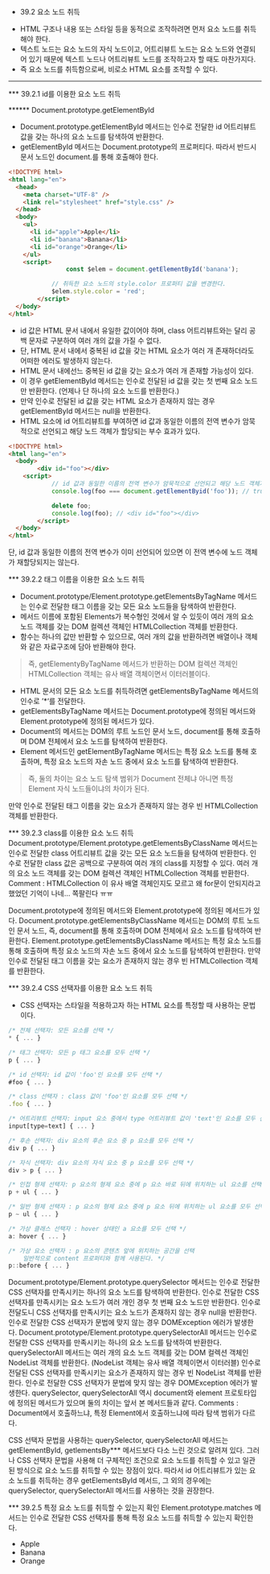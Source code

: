 * 39.2 요소 노드 취득

- HTML 구조나 내용 또는 스타일 등을 동적으로 조작하려면 먼저 요소 노드를 취득해야 한다.
- 텍스트 노드는 요소 노드의 자식 노드이고, 어트리뷰트 노드는 요소 노드와 연결되어 있기 때문에 텍스트 노드나 어트리뷰트 노드를 조작하고자 할 때도 마찬가지다.
- 즉 요소 노드를 취득함으로써, 비로소 HTML 요소를 조작할 수 있다.

---

*** 39.2.1 id를 이용한 요소 노드 취득

****** Document.prototype.getElementById

- Document.prototype.getElementById 메서드는 인수로 전달한 id 어트리뷰트 값을 갖는 하나의 요소 노드를 탐색하여 반환한다.
- getElementById 메서드는 Document.prototype의 프로퍼티다. 따라서 반드시 문서 노드인 document.를 통해 호출해야 한다.

```html
<!DOCTYPE html>
<html lang="en">
  <head>
    <meta charset="UTF-8" />
    <link rel="stylesheet" href="style.css" />
  </head>
  <body>
    <ul>
      <li id="apple">Apple</li>
      <li id="banana">Banana</li>
      <li id="orange">Orange</li>
    </ul>
    <script>
				const $elem = document.getElementById('banana');

			// 취득한 요소 노드의 style.color 프로퍼티 값을 변경한다.
			$elem.style.color = 'red';
		</script>
  </body>
</html>
```

- id 값은 HTML 문서 내에서 유일한 값이어야 하며, class 어트리뷰트와는 달리 공백 문자로 구분하여 여러 개의 값을 가질 수 없다.
- 단, HTML 문서 내에서 중복된 id 값을 갖는 HTML 요소가 여러 개 존재하더라도 어떠한 에러도 발생하지 않는다.
- HTML 문서 내에선느 중복된 id 값을 갖는 요소가 여러 개 존재할 가능성이 있다.
- 이 경우 getElementById 메서드는 인수로 전달된 id 값을 갖는 첫 번째 요소 노드만 반환한다. (언제나 단 하나의 요소 노드를 반환한다.)
- 만약 인수로 전달된 id 값을 갖는 HTML 요소가 존재하지 않는 경우 getElementById 메서드는 null을 반환한다.
- HTML 요소에 id 어트리뷰트를 부여하면 id 값과 동일한 이름의 전역 변수가 암묵적으로 선언되고 해당 노드 객체가 할당되는 부수 효과가 있다.

```html
<!DOCTYPE html>
<html lang="en">
  <body>
		<div id="foo"></div>
    <script>
			// id 값과 동일한 이름의 전역 변수가 암묵적으로 선언되고 해당 노드 객체가 할당된다.
			console.log(foo === document.getElementByid('foo')); // true

			delete foo;
			console.log(foo); // <div id="foo"></div>
		</script>
  </body>
</html>
```

단, id 값과 동일한 이름의 전역 변수가 이미 선언되어 있으면 이 전역 변수에 노드 객체가 재할당되지는 않는다.

*** 39.2.2 태그 이름을 이용한 요소 노드 취득

- Document.prototype/Element.prototype.getElementsByTagName 메서드는 인수로 전달한 태그 이름을 갖는 모든 요소 노드들을 탐색하여 반환한다.
- 메서드 이름에 포함된 Elements가 복수형인 것에서 알 수 있듯이 여러 개의 요소 노드 객체를 갖는 DOM 컬렉션 객체인 HTMLCollection 객체를 반환한다.
- 함수는 하나의 값만 반환할 수 있으므로, 여러 개의 값을 반환하려면 배열이나 객체와 같은 자료구조에 담아 반환해야 한다.

> 즉, getElementyByTagName 메서드가 반환하는 DOM 컬렉션 객체인 HTMLCollection 객체는 유사 배열 객체이면서 이터러블이다.

- HTML 문서의 모든 요소 노드를 취득하려면 getElementsByTagName 메서드의 인수로 ’*‘를 전달한다.
- getElementsByTagName 메서드는 Document.prototype에 정의된 메서드와 Element.prototype에 정의된 메서드가 있다.
- Document의 메서드는 DOM의 루트 노드인 문서 노드, document를 통해 호출하며 DOM 전체에서 요소 노드를 탐색하여 반환한다.
- Element 메서드인 getElementByTagName 메서드는 특정 요소 노드를 통해 호출하며, 특정 요소 노드의 자손 노드 중에서 요소 노드를 탐색하여 반환한다.

> 즉, 둘의 차이는 요소 노드 탐색 범위가 Document 전체냐 아니면 특정 Element 자식 노드들이냐의 차이가 된다.

만약 인수로 전달된 태그 이름을 갖는 요소가 존재하지 않는 경우 빈 HTMLCollection 객체를 반환한다.

*** 39.2.3 class를 이용한 요소 노드 취득
Document.prototype/Element.prototype.getElementsByClassName 메서드는 인수로 전달한 class 어트리뷰트 값을 갖는 모든 요소 노드들을 탐색하여 반환한다.
인수로 전달한 class 값은 공백으로 구분하여 여러 개의 class를 지정할 수 있다.
여러 개의 요소 노드 객체를 갖는 DOM 컬렉션 객체인 HTMLCollection 객체를 반환한다.
Comment : HTMLCollection 이 유사 배열 객체인지도 모르고 왜 for문이 안되지라고 했었던 기억이 나네… 쪽팔린다 ㅠㅠ

Document.prototype에 정의된 메서드와 Element.prototype에 정의된 메서드가 있다.
Document.prototype.getElementsByClassName 메서드는 DOM의 루트 노드인 문서 노드, 즉, document를 통해 호출하며 DOM 전체에서 요소 노드를 탐색하여 반환한다.
Element.prototype.getElementsByClassName 메서드는 특정 요소 노드를 통해 호출하며 특정 요소 노드의 자손 노드 중에서 요소 노드를 탐색하여 반환한다.
만약 인수로 전달된 태그 이름을 갖는 요소가 존재하지 않는 경우 빈 HTMLCollection 객체를 반환한다.

*** 39.2.4 CSS 선택자를 이용한 요소 노드 취득

- CSS 선택자는 스타일을 적용하고자 하는 HTML 요소를 특정할 때 사용하는 문법이다.

```jsx
/* 전체 선택자: 모든 요소를 선택 */
* { ... }

/* 태그 선택자: 모든 p 태그 요소를 모두 선택 */
p { ... }

/* id 선택자: id 값이 'foo'인 요소를 모두 선택 */
#foo { ... }

/* class 선택자 : class 값이 'foo'인 요소를 모두 선택 */
.foo { ... }

/* 어트리뷰트 선택자: input 요소 중에서 type 어트리뷰트 값이 'text'인 요소를 모두 선택 */
input[type=text] { ... }

/* 후손 선택자: div 요소의 후손 요소 중 p 요소를 모두 선택 */
div p { ... }

/* 자식 선택자: div 요소의 자식 요소 중 p 요소를 모두 선택 */
div > p { ... }

/* 인접 형제 선택자: p 요소의 형제 요소 중에 p 요소 바로 뒤에 위치하는 ul 요소를 선택 */
p + ul { ... }

/* 일반 형제 선택자 : p 요소의 형제 요소 중에 p 요소 뒤에 위치하는 ul 요소를 모두 선택 */
p ~ ul { ... }

/* 가상 클래스 선택자 : hover 상태인 a 요소를 모두 선택 */
a: hover { ... }

/* 가상 요소 선택자 : p 요소의 콘텐츠 앞에 위치하는 공간을 선택
	일반적으로 content 프로퍼티와 함께 사용된다. */
p::before { ... } 

```

Document.prototype/Element.prototype.querySelector 메서드는 인수로 전달한 CSS 선택자를 만족시키는 하나의 요소 노드를 탐색하여 반환한다.
인수로 전달한 CSS 선택자를 만족시키는 요소 노드가 여러 개인 경우 첫 번째 요소 노드만 반환한다.
인수로 전달도니 CSS 선택자를 만족시키는 요소 노드가 존재하지 않는 경우 null을 반환한다.
인수로 전달한 CSS 선택자가 문법에 맞지 않는 경우 DOMException 에러가 발생한다.
Document.prototype/Element.prototype.querySelectorAll 메서드는 인수로 전달한 CSS 선택자를 만족시키는 하나의 요소 노드를 탐색하여 반환한다.
querySelectorAll 메서드는 여러 개의 요소 노드 객체를 갖는 DOM 컬렉션 객체인 NodeList 객체를 반환한다. (NodeList 객체는 유사 배열 객체이면서 이터러블)
인수로 전달된 CSS 선택자를 만족시키는 요소가 존재하지 않는 경우 빈 NodeList 객체를 반환한다.
인수로 전달한 CSS 선택자가 문법에 맞지 않는 경우 DOMException 에러가 발생한다.
querySelector, querySelectorAll 역시 document와 element 프로토타입에 정의된 메서드가 있으며 둘의 차이는 앞서 본 메서드들과 같다.
Comments : Document에서 호출하느냐, 특정 Element에서 호출하느냐에 따라 탐색 범위가 다르다.

CSS 선택자 문법을 사용하는 querySelector, querySelectorAll 메서드는 getElementById, getlementsBy*** 메서드보다 다소 느린 것으로 알려져 있다.
그러나 CSS 선택자 문법을 사용해 더 구체적인 조건으로 요소 노드를 취득할 수 있고 일관된 방식으로 요소 노드를 취득할 수 있는 장점이 있다.
따라서 id 어트리뷰트가 있는 요소 노드를 취득하는 경우 getElementsById 메서드, 그 외의 경우에는 querySelector, querySelectorAll 메서드를 사용하는 것을 권장한다.

*** 39.2.5 특정 요소 노드를 취득할 수 있는지 확인
Element.prototype.matches 메서드는 인수로 전달한 CSS 선택자를 통해 특정 요소 노드를 취득할 수 있는지 확인한다.

<!DOCTYPE html>

<html lang="en">
  <body>
    <ul id="fruits">
      <li class="apple">Apple</li>
      <li class="banana">Banana</li>
      <li class="orange">Orange</li>
    </ul>
    <script>
			const $apple = document.querySelector('.apple');

    // $apple 노드는 '#fruits > li.apple'로 취득할 수 있다.
			console.log($apple.matches('#fruits > li.apple')); // true;

    console.log($apple.matches('#fruits > li.banana')); // false;`</script>`

</body>
</html>
Element.prototype.matches 메서드는 이벤트 위임을 사용할 때 유용하다.

*** 39.2.6 HTMLCollection과 NodeList

- DOM 컬렉션 객체인 HTMLCollection과 NodeList는 DOM API가 여러 개의 결과값을 반환하기 위한 DOM 컬렉션 객체다.
- HTMLCollection과 NodeList는 모두 유사 배열 객체이면서 이터러블이다. (for… of로 순회가 가능하며 스프레드 문법을 사용해 간단히 배열로 변환할 수 있다.
- HTMLCollection과 NodeList의 중요한 특징은 노드 객체의 상태 변화를 실시간으로 반영하는 살아 있는 객체라는 것이다.
- 단, NodeList는 대부분의 경우 노드 객체의 상태 변화를 실시간으로 반영하지 않고 과거의 정적 상태를 유지하는 non-live 객체로 동작하지만 경우에 따라 live 객체로 동작할 때가 있다.

****** HTMLCollection

- HTMLCollection 객체는 노드 객체의 상태 변화를 실시간으로 반영하는 살아 있는(live) DOM 컬렉션 객체다. 따라서 HTMLCollection 객체를 살아있는 객체라고 부르기도 한다.

```html
<!DOCTYPE html>
<head>
  <style>
    .red {
      color: red;
    }
    .blue {
      color: blue;
    }
  </style>
</head>
<html>
  <body>
    <ul id="fruits">
      <li class="red">Apple</li>
      <li class="red">Banana</li>
      <li class="red">Orange</li>
    </ul>
    <script>
      // class 값이 'red'인 요소 노드를 모두 탐색하여 HTMLCollection 객체에 담아 반환한다.
      const $elems = document.getElementsByClassName('red');
      //  이 시점에 HTMLCollection 객체에는 3개의 요소 노드가 담겨 있다.
      console.log($elems); // HTMLCollection(3) [li.red, li.red, li.red]

      // HTMLCollection 객체의 모든 요소의 class 값을 blue로 변경한다.
      for (let i = 0; i < $elems.length; i++) {
        $elems[i].className = 'blue';
      }

      // HTMLCollection 객체의 요소가 3개에서 1개로 변경되었다.
      console.log($elems);
    </script>
  </body>
</html>
```

>> 예시 코드를 살펴보면 예상했던 결과대로 나오지 않는데 그 이유는, HTMLCollection이 살아있는 객체이기 때문에 반복문을 통해 DOM 어트리뷰트가 변경되면서, HTMLCollection에 담겨져 있던 요소가 빠졌기 때문이다.
>> 즉 HTMLCollection 객체는 실시간으로 노드 객체의 상태 변경을 반영하여 요소를 제거할 수 있기 때문에 HTMLCollection 객체를 for 문으로 순회하면서 노드 객체의 상태를 변경해야 할 때 주의해야 한다.
>>

- 이 문제는 for 문을 역방향으로 순회하는 방법으로 회피할 수 있다.

```jsx
for (let i = $elems.length - 1; i >= 0; i--) {
	$elems[i].className = 'blue';
}
또는 while 문을 사용해 HTMLCollection 객체에 노드 객체가 남아 있지 않을 때까지 무한 반복하는 방법으로 회피할 수도 있다.
// while 문으로 HTMLCollection에 요소가 남아 있지 않을 때까지 무한 반복
let i = 0;
while ($elems.length > i) {
	$elems[i].className = 'blue';
}

```

- 더 간단한 해결책은 부작용을 발생시키는 원인인 HTMLCollection 객체를 사용하지 않는 것이다. (배열의 고차함수를 사용 )
  // 유사 배열 객체이면서 이터러블인 HTMLCollection을 배열로 변환하여 순회
  [...$elems].forEach(elem => elem.className = 'blue');

****** NodeList

- HTMLCollection 객체의 부작용을 해결하기 위해 getElementsBy*** 메서드 대신 querySelectorAll 메서드를 사용하는 방법도 있다. querySelectorAll 메서드는 DOM 컬렉션 객체인 NodeList를 반환한다. (non-live 객체)
- querySelectorAll이 반환하는 NodeList 객체는 NodeList.prototype.forEach 메서드를 상속받아 사용할 수 있다.
- NodeList.prototype.forEach 메서드는 Array.prototype.forEach 메서드와 사용방법이 동일하다.
- NodeList.prototype은 forEach 이외에도 item, entries, keys, values 메서드를 제공한다.
- NodeList 객체는 대부분의 경우 노드 객체의 상태 변경을 실시간으로 반영하지 않고 과거의 정적 상태를 유지하는 non-live 객체로 동작한다.
- 하지만 childNodes 프로퍼티가 반환하는 NodeList 객체는 HTMLCollection 객체와 같이 실시간으로 노드 객체의 상태 변경을 반영하는 live 객체로 동작하므로 주의가 필요하다.

```html
<!DOCTYPE html>
<html>
  <body>
    <ul id="fruits">
      <li>Apple</li>
      <li>Banana</li>
    </ul>
    <script>
      const $fruits = document.getElementById('fruits');

      // childNodes 프로퍼티는 NodeList 객체(live)를 반환한다.
      const { childNodes } = $fruits;
      console.log(childNodes instanceof NodeList); // true;

      // $fruits 요소의 자식 노드는 공백 텍스트 노드를 포함해 모두 5개다.
      console.log(childNodes);

      for (let i = 0; i < childNodes.length; i++) {
        // removeChild 메서드는 $fruits 요소의 자식 노드를 DOM에서 삭제한다.
        // removeChild 메서드가 호출될 때마다 NodeList 객체인 childNodes가 실시간으로 변경된다.
        // 따라서 첫 번째, 세 번째, 다섯 번째 요소만 삭제된다.
        $fruits.removeChild(childNodes[i]);
      }

      // 예상과 다르게 $fruits 요소의 모든 자식 노드가 삭제되지 않는다.
      console.log(childNodes); // NodeList(2) [li, li]
    </script>
  </body>
</html>
```

- HTMLCollection이나 NodeList 객체는 예상과 다르게 동작할 때가 있어 다루기 까다롭다
- 따라서 노드 객체의 상태 변경과 상관없이 안전하게 DOM 컬렉션을 사용하려면 HTMLCollection이나 NodeList 객체를 배열로 변환하여 사용하는 것을 권장한다.
- 또한 HTMLCollection, NodeList 객체가 메서드를 제공하긴 하지만 배열의 고차 함수만큼 다양한 기능을 제공하지 않기 때문에 배열로 변환하면 배열의 유용한 고차 함수를 사용할 수 있다는 장점도 있다.
  HTMLCollection, NodeList 객체는 모두 유사 배열 객체이면서 이터러블이므로, 스프레드 문법이나 Array.from 메서드를 사용해 간단히 배열로 변환할 수 있다.
